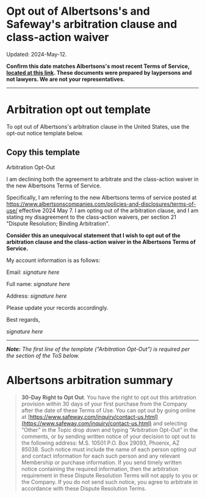 Opt out of Albertsons's and Safeway's arbitration clause and class-action waiver
===

Updated: 2024-May-12.

**Confirm this date matches Albertsons's most recent Terms of Service, [located at this link](https://www.albertsonscompanies.com/policies-and-disclosures/terms-of-use/). These documents were prepared by laypersons and not lawyers. We are not your representatives.**

---

# Arbitration opt out template

To opt out of Albertsons's arbitration clause in the United States, use the opt-out notice template below.

## Copy this template

Arbitration Opt-Out

I am declining both the agreement to arbitrate and the class-action waiver in the new Albertsons Terms of Service.

Specifically, I am referring to the new Albertsons terms of service posted at https://www.albertsonscompanies.com/policies-and-disclosures/terms-of-use/ effective 2024 May 7. I am opting out of the arbitration clause, and I am stating my disagreement to the class-action waivers, per section 21 "Dispute Resolution; Binding Arbitration".

**Consider this an unequivocal statement that I wish to opt out of the arbitration clause and the class-action waiver in the Albertsons Terms of Service.**

My account information is as follows:

Email: *signature here*

Full name: *signature here*

Address: *signature here*

Please update your records accordingly.

Best regards,

*signature here*

---

_**Note:** The first line of the template ("Arbitration Opt-Out") is required per the section of the ToS below._

# Albertsons arbitration summary

> **30-Day Right to Opt Out**. You have the right to opt out this arbitration provision within 30 days of your first purchase from the Company after the date of these Terms of Use. You can opt out by going online at [https://www.safeway.com/inquiry/contact-us.html](https://www.safeway.com/inquiry/contact-us.html) and selecting “Other” in the Topic drop down and typing “Arbitration Opt-Out” in the comments, or by sending written notice of your decision to opt out to the following address: M.S. 10501 P.O. Box 29093, Phoenix, AZ 85038. Such notice must include the name of each person opting out and contact information for each such person and any relevant Membership or purchase information. If you send timely written notice containing the required information, then the arbitration requirement in these Dispute Resolution Terms will not apply to you or the Company. If you do not send such notice, you agree to arbitrate in accordance with these Dispute Resolution Terms.
